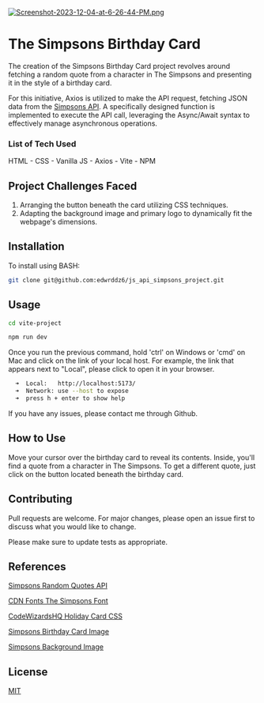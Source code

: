 [![Screenshot-2023-12-04-at-6-26-44-PM.png](https://i.postimg.cc/6py6rkZ8/Screenshot-2023-12-04-at-6-26-44-PM.png)](https://postimg.cc/gxbPdBNp)

# The Simpsons Birthday Card

The creation of the Simpsons Birthday Card project revolves around fetching a random quote from a character in The Simpsons and presenting it in the style of a birthday card.

For this initiative, Axios is utilized to make the API request, fetching JSON data from the [Simpsons API](https://thesimpsonsquoteapi.glitch.me/). A specifically designed function is implemented to execute the API call, leveraging the Async/Await syntax to effectively manage asynchronous operations.

### List of Tech Used
HTML - CSS - Vanilla JS - Axios - Vite - NPM

## Project Challenges Faced
1. Arranging the button beneath the card utilizing CSS techniques.
2. Adapting the background image and primary logo to dynamically fit the webpage's dimensions.

## Installation

To install using BASH:

```bash
git clone git@github.com:edwrddz6/js_api_simpsons_project.git
```

## Usage

```bash
cd vite-project

npm run dev
```

Once you run the previous command, hold 'ctrl' on Windows or 'cmd' on Mac and click on the link of your local host. For example, the link that appears next to "Local", please click to open it in your browser.

```bash
  ➜  Local:   http://localhost:5173/
  ➜  Network: use --host to expose
  ➜  press h + enter to show help
```

If you have any issues, please contact me through Github.

## How to Use

Move your cursor over the birthday card to reveal its contents. Inside, you'll find a quote from a character in The Simpsons. To get a different quote, just click on the button located beneath the birthday card.

## Contributing

Pull requests are welcome. For major changes, please open an issue first
to discuss what you would like to change.

Please make sure to update tests as appropriate.

## References

[Simpsons Random Quotes API](https://thesimpsonsquoteapi.glitch.me/)

[CDN Fonts The Simpsons Font](https://www.cdnfonts.com/homer-simpson-revised.font)

[CodeWizardsHQ Holiday Card CSS](https://www.codewizardshq.com/html-css-tutorial-holiday-card/)

[Simpsons Birthday Card Image](https://www.etsy.com/listing/1415163213/homer-simpson-printable-greeting-card?gpla=1&gao=1&&utm_source=google&utm_medium=cpc&utm_campaign=shopping_us_e-paper_and_party_supplies-paper-greeting_cards-other&utm_custom1=_k_CjwKCAiAjrarBhAWEiwA2qWdCFRTggGSE6zIilZOhAXU9x8JMxEqcx3wJiBzktNG1MJCFm07dA7IihoCFcMQAvD_BwE_k_&utm_content=go_12563207983_123128386241_507186785941_pla-314261241547_c__1415163213_556308834&utm_custom2=12563207983&gad_source=1&gclid=CjwKCAiAjrarBhAWEiwA2qWdCFRTggGSE6zIilZOhAXU9x8JMxEqcx3wJiBzktNG1MJCFm07dA7IihoCFcMQAvD_BwE)

[Simpsons Background Image](https://417arcades.com/wallpaper-clouds-figure-background-simpsons-art-begin131920x1200/)

## License

[MIT](https://choosealicense.com/licenses/mit/)